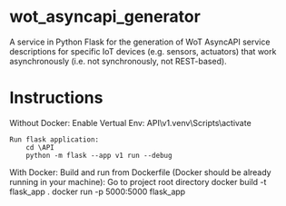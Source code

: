 # wot_asyncapi_generator
A service in Python Flask for the generation of WoT AsyncAPI service descriptions for specific IoT devices (e.g. sensors, actuators) that work asynchronously (i.e. not synchronously, not REST-based).

# Instructions
Without Docker:
    Enable Vertual Env:
        API\v1\.venv\Scripts\activate

    Run flask application:
        cd \API
        python -m flask --app v1 run --debug

With Docker:
    Build and run from Dockerfile (Docker should be already running in your machine):
        Go to project root directory
        docker build -t flask_app .
        docker run -p 5000:5000 flask_app